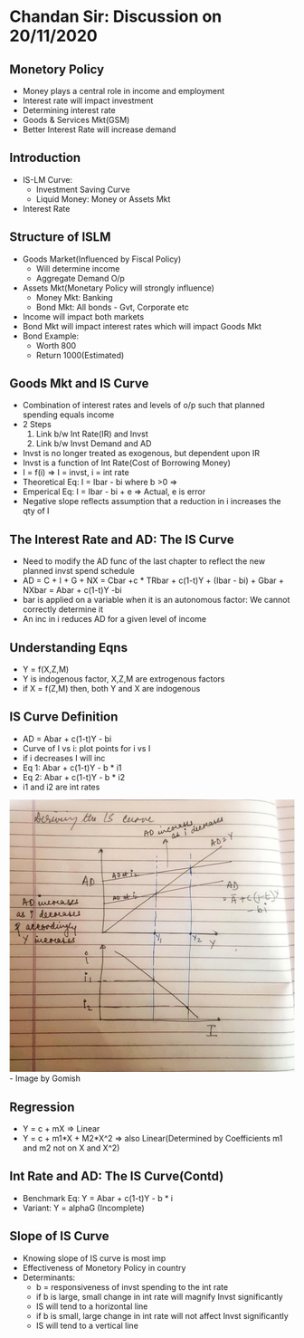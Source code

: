 # Chandan Sir: Discussion on 20/11/2020

## Monetory Policy
- Money plays a central role in income and employment
- Interest rate will impact investment
- Determining interest rate
- Goods & Services Mkt(GSM)
- Better Interest Rate will increase demand

## Introduction
- IS-LM Curve: 
	- Investment Saving Curve
	- Liquid Money: Money or Assets Mkt
- Interest Rate

## Structure of ISLM
- Goods Market(Influenced by Fiscal Policy)
	- Will determine income
	- Aggregate Demand O/p
- Assets Mkt(Monetary Policy will strongly influence)
	- Money Mkt: Banking
	- Bond Mkt: All bonds - Gvt, Corporate etc
- Income will impact both markets
- Bond Mkt will impact interest rates which will impact Goods Mkt
- Bond Example:
	- Worth 800
	- Return 1000(Estimated)

## Goods Mkt and IS Curve
- Combination of interest rates and levels of o/p such that planned spending equals income
- 2 Steps
	1. Link b/w Int Rate(IR) and Invst
	2. Link b/w Invst Demand and AD
- Invst is no longer treated as exogenous, but dependent upon IR
- Invst is a function of Int Rate(Cost of Borrowing Money)
- I = f(i) => I = invst, i = int rate
- Theoretical Eq: I = Ibar - bi where b >0 => 
- Emperical Eq: I = Ibar - bi + e => Actual, e is error
- Negative slope reflects assumption that a reduction in i increases the qty of I

## The Interest Rate and AD: The IS Curve
- Need to modify the AD func of the last chapter to reflect the new planned invst spend schedule
- AD = C + I + G + NX = Cbar +c * TRbar + c(1-t)Y + (Ibar - bi) + Gbar + NXbar = Abar + c(1-t)Y -bi
- bar is applied on a variable when it is an autonomous factor: We cannot correctly determine it
- An inc in i reduces AD for a given level of income

## Understanding Eqns
- Y = f(X,Z,M)
- Y is indogenous factor, X,Z,M are extrogenous factors 
- if X = f(Z,M) then, both Y and X are indogenous

## IS Curve Definition
- AD = Abar + c(1-t)Y - bi
- Curve of I vs i: plot points for i vs I
- if i decreases I will inc
- Eq 1: Abar + c(1-t)Y - b * i1
- Eq 2: Abar + c(1-t)Y - b * i2
- i1 and i2 are int rates
<img src="https://github.com/vasudev89/Term2-MEE/blob/master/IS%20Curve.jpeg">
- Image by Gomish

## Regression
- Y = c + mX => Linear
- Y = c + m1\*X + M2\*X^2 => also Linear(Determined by Coefficients m1 and m2 not on X and X^2)

## Int Rate and AD: The IS Curve(Contd)

- Benchmark Eq: Y = Abar + c(1-t)Y - b * i
- Variant: Y = alphaG (Incomplete)

## Slope of IS Curve
- Knowing slope of IS curve is most imp
- Effectiveness of Monetory Policy in country
- Determinants:
	- b = responsiveness of invst spending to the int rate
	- if b is large, small change in int rate will magnify Invst significantly
	- IS will tend to a horizontal line
	- if b is small, large change in int rate will not affect Invst significantly
	- IS will tend to a vertical line